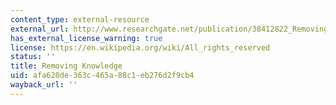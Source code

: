 ```yaml
---
content_type: external-resource
external_url: http://www.researchgate.net/publication/38412822_Removing_Knowledge
has_external_license_warning: true
license: https://en.wikipedia.org/wiki/All_rights_reserved
status: ''
title: Removing Knowledge
uid: afa620de-363c-465a-88c1-eb276d2f9cb4
wayback_url: ''
---
```

